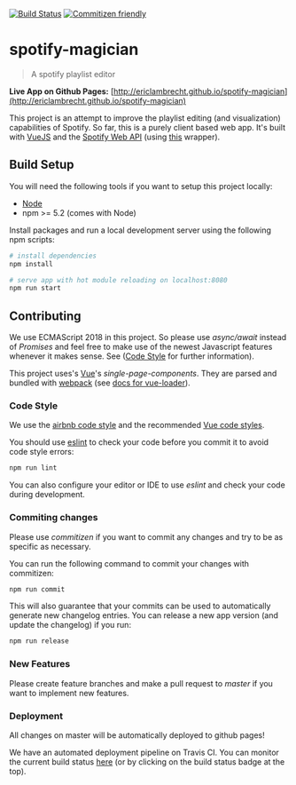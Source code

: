 [![Build Status](https://travis-ci.org/EricLambrecht/spotify-magician.svg?branch=master)](https://travis-ci.org/EricLambrecht/spotify-magician)
[![Commitizen friendly](https://img.shields.io/badge/commitizen-friendly-brightgreen.svg)](http://commitizen.github.io/cz-cli/)

# spotify-magician

> A spotify playlist editor

**Live App on Github Pages:** 
[http://ericlambrecht.github.io/spotify-magician](http://ericlambrecht.github.io/spotify-magician)

This project is an attempt to improve the playlist editing (and visualization)
capabilities of Spotify. So far, this is a purely client based web app. It's built 
with [VueJS](https://vuejs.org/) and the 
[Spotify Web API](https://developer.spotify.com/documentation/web-api/) (using 
[this](https://github.com/JMPerez/spotify-web-api-js) wrapper).


## Build Setup

You will need the following tools if you want to setup this project locally:

- [Node](https://nodejs.org/en/download/)
- npm >= 5.2 (comes with Node)

Install packages and run a local development server using the following npm scripts:

``` bash
# install dependencies
npm install

# serve app with hot module reloading on localhost:8080
npm run start
```


## Contributing

We use ECMAScript 2018 in this project. So please use *async/await* instead of *Promises* and 
feel free to make use of the newest Javascript features whenever it makes sense. See 
([Code Style](#code-style) for further information). 

This project uses's [Vue](https://vuejs.org/)'s *single-page-components*. 
They are parsed and bundled with [webpack](https://webpack.js.org) 
(see [docs for vue-loader](http://vuejs.github.io/vue-loader)).

### Code Style

We use the [airbnb code style](https://github.com/airbnb/javascript) and the 
recommended [Vue code styles](https://github.com/vuejs/eslint-plugin-vue).

You should use [eslint](https://eslint.org/) to check your code before you commit it to avoid code style errors:

```bash
npm run lint
```

You can also configure your editor or IDE to use *eslint* and check your code during development.

### Commiting changes

Please use *commitizen* if you want to commit any changes and try to be as specific as necessary.

You can run the following command to commit your changes with commitizen:
```bash
npm run commit
```

This will also guarantee that your commits can be used to automatically generate new changelog entries.
You can release a new app version (and update the changelog) if you run:

```bash
npm run release
```

### New Features

Please create feature branches and make a pull request to *master* if you want to implement new features.

### Deployment
All changes on master will be automatically deployed to github pages!

We have an automated deployment pipeline on Travis CI. You can monitor the current build status 
[here](https://travis-ci.org/EricLambrecht/better-spotify-playlists) (or by clicking on the build status badge at the top).
